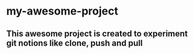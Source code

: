 # my-awesome-project

## This awesome project is created to experiment git notions like clone, push and pull
